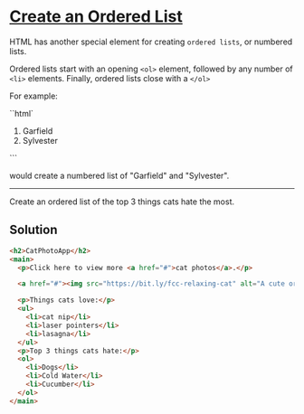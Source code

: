 # [Create an Ordered List](https://learn.freecodecamp.org/responsive-web-design/basic-html-and-html5/create-an-ordered-list)

HTML has another special element for creating `ordered lists`, or numbered lists.

Ordered lists start with an opening `<ol>` element, followed by any number of `<li>` elements. Finally, ordered lists close with a `</ol>`

For example:

``html`

<ol>
  <li>Garfield</li>
  <li>Sylvester</li>
</ol>
```

would create a numbered list of "Garfield" and "Sylvester".

---

Create an ordered list of the top 3 things cats hate the most.

## Solution

```html
<h2>CatPhotoApp</h2>
<main>
  <p>Click here to view more <a href="#">cat photos</a>.</p>

  <a href="#"><img src="https://bit.ly/fcc-relaxing-cat" alt="A cute orange cat lying on its back."></a>

  <p>Things cats love:</p>
  <ul>
    <li>cat nip</li>
    <li>laser pointers</li>
    <li>lasagna</li>
  </ul>
  <p>Top 3 things cats hate:</p>
  <ol>
    <li>Dogs</li>
    <li>Cold Water</li>
    <li>Cucumber</li>
  </ol>
</main>
```